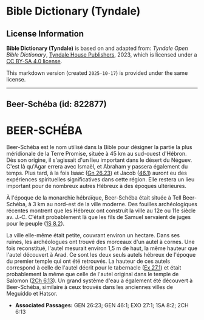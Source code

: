 # Bible Dictionary (Tyndale)

## License Information

**Bible Dictionary (Tyndale)** is based on and adapted from: _Tyndale Open Bible Dictionary_, [Tyndale House Publishers](https://tyndaleopenresources.com/), 2023, which is licensed under a [CC BY-SA 4.0 license](https://creativecommons.org/licenses/by-sa/4.0/legalcode.en).

This markdown version (created `2025-10-17`) is provided under the same license.



--------------------------------

## Beer-Schéba (id: 822877)

BEER\-SCHÉBA
============

Beer\-Schéba est le nom utilisé dans la Bible pour désigner la partie la plus méridionale de la Terre Promise, située à 45 km au sud\-ouest d'Hébron. Dès son origine, il s'agissait d'un lieu important dans le désert du Néguev. C'est là qu'Agar errera avec Ismaël, et Abraham y passera également du temps. Plus tard, à la fois Isaac ([Gn 26\.23](https://ref.ly/Gen26:23)) et Jacob ([46\.1](https://ref.ly/Gen46:1)) auront eu des expériences spirituelles significatives dans cette région. Elle restera un lieu important pour de nombreux autres Hébreux à des époques ultérieures.

À l'époque de la monarchie hébraïque, Beer\-Schéba était située à Tell Beer\-Schéba, à 3 km au nord\-est de la ville moderne. Des fouilles archéologiques récentes montrent que les Hébreux ont construit la ville au 12e ou 11e siècle av. J.‑C. C'était probablement là que les fils de Samuel servaient de juges pour le peuple ([1S 8\.2](https://ref.ly/1Sam8:2)).

La ville elle\-même était petite, couvrant environ un hectare. Dans ses ruines, les archéologues ont trouvé des morceaux d'un autel à cornes. Une fois reconstitué, l'autel mesurait environ 1,5 m de haut, la même hauteur que l'autel découvert à Arad. Ce sont les deux seuls autels hébreux de l'époque du premier temple qui ont été retrouvés. La hauteur de ces autels correspond à celle de l'autel décrit pour le tabernacle ([Ex 27\.1](https://ref.ly/Exod27:1)) et était probablement la même que celle de l'autel original dans le temple de Salomon ([2Ch 6\.13](https://ref.ly/2Chr6:13)). Un grand système d'eau a également été découvert à Beer\-Schéba, similaire à ceux trouvés dans les anciennes villes de Meguiddo et Hatsor.

* **Associated Passages:** GEN 26:23; GEN 46:1; EXO 27:1; 1SA 8:2; 2CH 6:13

